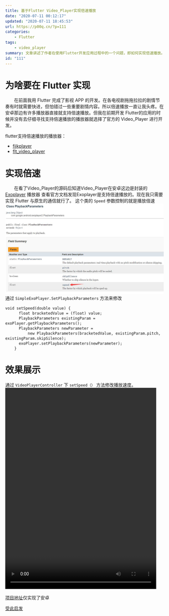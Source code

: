 ```yaml
---
title: 基于Flutter Video_Player实现倍速播放
date: "2020-07-11 00:12:17"
updated: "2020-07-11 18:45:53"
url: https://p00q.cn/?p=111
categories:
    - Flutter
tags:
    - video_player
summary: 文章讲述了作者在使用Flutter开发应用过程中的一个问题，即如何实现倍速播放。作者首先介绍了Flutter支持倍速播放的两种播放器，并选择了官方的Video_Player进行开发。接着，作者通过查看Video_Player的源码发现其封装了Exoplayer播放器，并且Exoplayer支持倍速播放。因此，作者通过Flutter与原生的通信，调用Exoplayer的方法来实现倍速播放。最后，作者展示了实现效果，并给出了相关项目的地址。
id: "111"
---
```


# 为啥要在 Flutter 实现
&emsp;&emsp;在前面我用 Flutter 完成了影视 APP 的开发。在各电视剧拖拖拉拉的剧情节奏有时就需要快进，但怕错过一些重要剧情内容。所以倍速播放一直让我头疼。在安卓那边有许多播放器直接就支持倍速播放。但我在前期开发 Flutter的应用的时候并没有去仔细寻找支持倍速播放的播放器就选择了官方的 Video_Player 进行开发。

flutter支持倍速播放的播放器：
- [fijkplayer](https://fijkplayer.befovy.com/)
- [flt_video_player](https://github.com/RandyWei/flt_video_player/blob/master/README_CN.md)

# 实现倍速

&emsp;&emsp;在看了Video_Player的源码后知道Video_Player在安卓这边是封装的 [Exoplayer](https://exoplayer.dev/) 播放器 查看官方文档发现Exoplayer是支持倍速播放的。现在我只需要实现 Flutter 与原生的通信就行了。
这个类的 `Speed` 参数控制的就是播放倍速
![image.png](../res/img/111-1.jpeg)
通过 `SimpleExoPlayer.SetPlaybackParameters` 方法来修改
```
void setSpeed(double value) {
      float bracketedValue = (float) value;
      PlaybackParameters existingParam = exoPlayer.getPlaybackParameters();
      PlaybackParameters newParameter =
          new PlaybackParameters(bracketedValue, existingParam.pitch, existingParam.skipSilence);
      exoPlayer.setPlaybackParameters(newParameter);
    }
```
# 效果展示

通过 `VideoPlayerController` 下 `setSpeed（）` 方法修改播放速度。
<video src="https://danbai.oss-cn-chengdu.aliyuncs.com/bk/Record_2020-07-11-18-26-55_f802aed858f448d1131af0_1594463673230.mp4" controls="controls" width="480" height="640">
Your browser does not support the video tag.
</video>

[项目地址](https://github.com/danbai225/plugins/tree/master/packages/video_player)仅实现了安卓

[受此启发](https://github.com/flutter/plugins/pull/1400)

